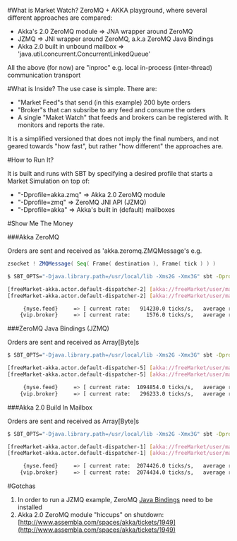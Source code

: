 #What is Market Watch?
ZeroMQ + AKKA playground, where several different approaches are compared:

* Akka's 2.0 ZeroMQ module => JNA wrapper around ZeroMQ
* JZMQ => JNI wrapper around ZeroMQ, a.k.a ZeroMQ Java Bindings
* Akka 2.0 built in unbound mailbox => 'java.util.concurrent.ConcurrentLinkedQueue'

All the above (for now) are "inproc" e.g. local in-process (inter-thread) communication transport

#What is Inside?
The use case is simple. There are:

* "Market Feed"s that send (in this example) 200 byte orders
* "Broker"s that can subsribe to any feed and consume the orders
* A single "Maket Watch" that feeds and brokers can be registered with. It monitors and reports the rate.

It is a simplified versioned that does not imply the final numbers, and not geared towards "how fast", but rather "how different" the approaches are.

#How to Run It?

It is built and runs with SBT by specifying a desired profile that starts a Market Simulation on top of:

* "-Dprofile=akka.zmq" => Akka 2.0 ZeroMQ module
* "-Dprofile=zmq" => ZeroMQ JNI API (JZMQ)
* "-Dprofile=akka" => Akka's built in (default) mailboxes

#Show Me The Money

###Akka ZeroMQ

Orders are sent and received as 'akka.zeromq.ZMQMessage's e.g. 

```scala
zsocket ! ZMQMessage( Seq( Frame( destination ), Frame( tick ) ) )
```

```bash
$ SBT_OPTS="-Djava.library.path=/usr/local/lib -Xms2G -Xmx3G" sbt -Dprofile=akka.zmq clean run                           (master ✔) 

[freeMarket-akka.actor.default-dispatcher-2] [akka://freeMarket/user/marketWatch] registered a feed     [nyse.feed]
[freeMarket-akka.actor.default-dispatcher-2] [akka://freeMarket/user/marketWatch] registered a broker   [vip.broker]

     {nyse.feed}     => [ current rate:   914230.0 ticks/s,   average rate:    777879.0 ticks/s  ]
    {vip.broker}     => [ current rate:     1576.0 ticks/s,   average rate:      1431.0 ticks/s  ]
```


###ZeroMQ Java Bindings (JZMQ)

Orders are sent and received as Array[Byte]s

```bash
$ SBT_OPTS="-Djava.library.path=/usr/local/lib -Xms2G -Xmx3G" sbt -Dprofile=zmq clean run                             (master ✔) 

[freeMarket-akka.actor.default-dispatcher-5] [akka://freeMarket/user/marketWatch] registered a feed	     [nyse.feed]
[freeMarket-akka.actor.default-dispatcher-5] [akka://freeMarket/user/marketWatch] registered a broker	 [vip.broker]

     {nyse.feed}	 => [ current rate:  1094854.0 ticks/s,   average rate:   1034253.0 ticks/s  ]
    {vip.broker}	 => [ current rate:   296233.0 ticks/s,   average rate:    272157.0 ticks/s  ]
```

###Akka 2.0 Build In Mailbox

Orders are sent and received as Array[Byte]s

```bash
$ SBT_OPTS="-Djava.library.path=/usr/local/lib -Xms2G -Xmx3G" sbt -Dprofile=akka clean run                            (master ✔)

[freeMarket-akka.actor.default-dispatcher-1] [akka://freeMarket/user/marketWatch] registered a feed	     [nyse.feed]
[freeMarket-akka.actor.default-dispatcher-1] [akka://freeMarket/user/marketWatch] registered a broker	 [vip.broker]

     {nyse.feed}	 => [ current rate:  2074426.0 ticks/s,   average rate:   1995846.0 ticks/s  ]
    {vip.broker}	 => [ current rate:  2074434.0 ticks/s,   average rate:   1995846.0 ticks/s  ]
```

#Gotchas

1. In order to run a JZMQ example, ZeroMQ [Java Bindings](https://github.com/zeromq/jzmq) need to be installed
2. Akka 2.0 ZeroMQ module "hiccups" on shutdown: [http://www.assembla.com/spaces/akka/tickets/1949](http://www.assembla.com/spaces/akka/tickets/1949) 
